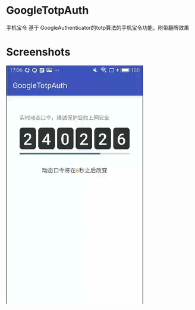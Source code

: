 # GoogleTotpAuth
手机宝令 基于 GoogleAuthenticator的totp算法的手机宝令功能，附带翻牌效果
# Screenshots
![image](/screenshots/video1.gif)
